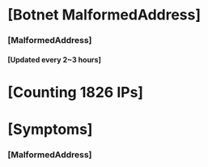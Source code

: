 # [Botnet MalformedAddress]
### [MalformedAddress]
#### [Updated every 2~3 hours]

# [Counting 1826 IPs]

# [Symptoms] 
###   [MalformedAddress]
